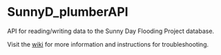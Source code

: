 # SunnyD_plumberAPI
API for reading/writing data to the Sunny Day Flooding Project database.

Visit the [wiki](https://github.com/SunnyD-Flood-Sensor-Network/SunnyD_plumberAPI/wiki) for more information and instructions for troubleshooting.
